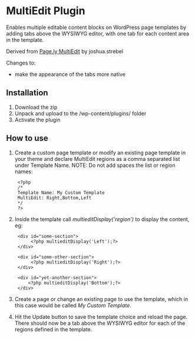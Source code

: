 MultiEdit Plugin
=========

Enables multiple editable content blocks on WordPress page templates by adding tabs above the WYSIWYG editor, with one tab for each content area in the template.

Derived from <a href="http://wordpress.org/extend/plugins/pagely-multiedit/">Page.ly MultiEdit</a> by joshua.strebel

Changes to:
- make the appearance of the tabs more native

Installation
--------------

1. Download the zip
2. Unpack and upload to the /wp-content/plugins/ folder
3. Activate the plugin


How to use
--------------

1. Create a custom page template or modify an existing page template in your theme and declare MultiEdit regions as a comma separated list under Template Name. NOTE: Do not add spaces the list or region names:

        <?php
        /* 
        Template Name: My Custom Template 
        MultiEdit: Right,Bottom,Left 
        */ 
        ?>

2. Inside the template call <i>multieditDisplay('region')</i> to display the content, eg:

        <div id="some-section">
             <?php multieditDisplay('Left');?>
        </div>

        <div id="some-other-section">
             <?php multieditDisplay('Right');?>
        </div>

        <div id="yet-another-section">
            <?php multieditDisplay('Bottom');?>
        </div>

3. Create a page or change an existing page to use the template, which in this case would be called <i>My Custom Template</i>.

4. Hit the Update button to save the template choice and reload the page. There should now be a tab above the WYSIWYG editor for each of the regions defined in the template.
